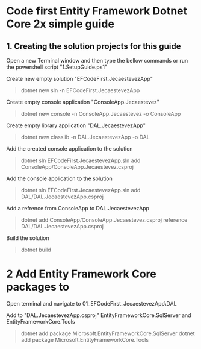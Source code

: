# Code first Entity Framework Dotnet Core 2x simple guide

## 1. Creating the solution projects for this guide
 Open a new Terminal window and then type the bellow commands or run the powershell script "1.SetupGuide.ps1" 

Create new empty solution "EFCodeFirst.JecaestevezApp"
 > dotnet new sln -n EFCodeFirst.JecaestevezApp

Create empty console application "ConsoleApp.Jecaestevez"
 > dotnet new console -n ConsoleApp.Jecaestevez -o ConsoleApp

Create empty library application "DAL.JecaestevezApp"
 > dotnet new classlib -n DAL.JecaestevezApp -o DAL

 Add the created console application to the solution
  > dotnet sln EFCodeFirst.JecaestevezApp.sln add ConsoleApp/ConsoleApp.Jecaestevez.csproj  

Add the console application to the solution
  > dotnet sln EFCodeFirst.JecaestevezApp.sln add DAL/DAL.JecaestevezApp.csproj  

Add a refrence from ConsoleApp to DAL.JecaestevezApp
  >dotnet add ConsoleApp/ConsoleApp.Jecaestevez.csproj reference DAL/DAL.JecaestevezApp.csproj

Build the solution
 > dotnet build

# 2 Add Entity Framework Core packages to 
Open terminal and navigate to 01_EFCodeFirst_JecaestevezApp\DAL

Add to "DAL.JecaestevezApp.csproj"  EntityFrameworkCore.SqlServer and EntityFrameworkCore.Tools

> dotnet add package Microsoft.EntityFrameworkCore.SqlServer
> dotnet add package Microsoft.EntityFrameworkCore.Tools 